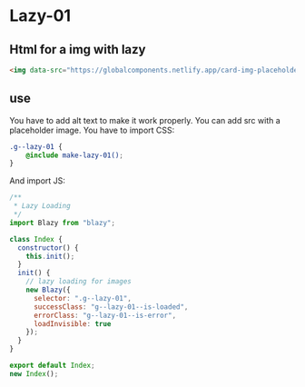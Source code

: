 # Lazy-01

## Html for a img with lazy

```html
<img data-src="https://globalcomponents.netlify.app/card-img-placeholder.png" src="/src/img/global-components/placeholder.jpg" alt="alt text" class="g--lazy-01">
```

## use
You have to add alt text to make it work properly. You can add src with a placeholder image.
You have to import CSS:
```scss
.g--lazy-01 {
    @include make-lazy-01();
}
```
And import JS:
```js
/**
 * Lazy Loading
 */
import Blazy from "blazy";

class Index {
  constructor() {
    this.init();
  }
  init() {
    // lazy loading for images
    new Blazy({
      selector: ".g--lazy-01",
      successClass: "g--lazy-01--is-loaded",
      errorClass: "g--lazy-01--is-error",
      loadInvisible: true
    });
  }
}

export default Index;
new Index();
```